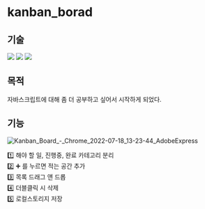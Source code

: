 # kanban_borad

## 기술
<img src="https://img.shields.io/badge/HTML5-E34F26?style=flat-square&logo=HTML5&logoColor=white"/>
<img src="https://img.shields.io/badge/Sass-CC6699?style=flat-square&logo=Sass&logoColor=white"/>
<img src="https://img.shields.io/badge/JavaScript-FFCA28?style=flat-square&logo=JavaScript&logoColor=white"/>


## 목적
자바스크립트에 대해 좀 더 공부하고 싶어서 시작하게 되었다.

## 기능

![Kanban_Board_-_Chrome_2022-07-18_13-23-44_AdobeExpress](https://user-images.githubusercontent.com/105787985/179445572-ea0a46fa-2556-4a7c-95a3-4c2b7b2412dc.gif)

:one:  해야 할 일, 진행중, 완료 카테고리 분리<br>
:two:  :heavy_plus_sign: 를 누르면 적는 공간 추가<br>
:three:  목록 드래그 앤 드롭<br>
:four:  더블클릭 시 삭제<br>
:five:  로컬스토리지 저장
